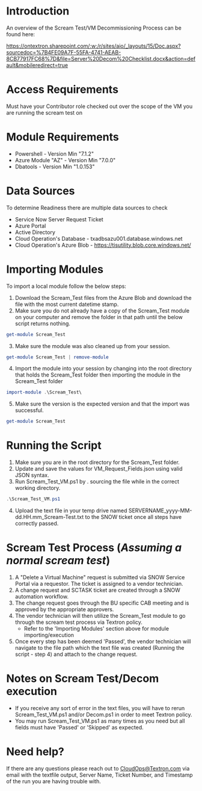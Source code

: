 # Introduction 
An overview of the Scream Test/VM Decommissioning Process can be found here:

https://ontextron.sharepoint.com/:w:/r/sites/aio/_layouts/15/Doc.aspx?sourcedoc=%7B4FE09A7F-55FA-4741-AEAB-8CB77917FC68%7D&file=Server%20Decom%20Checklist.docx&action=default&mobileredirect=true

# Access Requirements
Must have your Contributor role checked out over the scope of the VM you are running the scream test on

# Module Requirements
* Powershell - Version Min "7.1.2"
* Azure Module "AZ" - Version Min "7.0.0"
* Dbatools - Version Min "1.0.153"

# Data Sources
To determine Readiness there are multiple data sources to check 
* Service Now Server Request Ticket
* Azure Portal
* Active Directory
* Cloud Operation's Database - txadbsazu001.database.windows.net
* Cloud Operation's Azure Blob - https://tisutility.blob.core.windows.net/

# Importing Modules
To import a local module follow the below steps: 
1. Download the Scream_Test files from the Azure Blob and download the file with the most current datetime stamp.
2. Make sure you do not already have a copy of the Scream_Test module on your computer and remove the folder in that path until the below script returns nothing.
```powershell
get-module Scream_Test
```
3. Make sure the module was also cleaned up from your session.
```powershell
get-module Scream_Test | remove-module
```
4. Import the module into your session by changing into the root directory that holds the Scream_Test folder then importing the module in the Scream_Test folder
```powershell
import-module .\Scream_Test\
```
5. Make sure the version is the expected version and that the import was successful.
```powershell
get-module Scream_Test
```

# Running the Script
1. Make sure you are in the root directory for the Scream_Test folder.
2. Update and save the values for VM_Request_Fields.json using valid JSON syntax. 
3. Run Scream_Test_VM.ps1 by . sourcing the file while in the correct working directory.
```powershell
.\Scream_Test_VM.ps1
```
4. Upload the text file in your temp drive named SERVERNAME_yyyy-MM-dd.HH.mm_Scream-Test.txt to the SNOW ticket once all steps have correctly passed. 

# Scream Test Process (*Assuming a normal scream test*)
1. A "Delete a Virtual Machine" request is submitted via SNOW Service Portal via a requestor. The ticket is assigned to a vendor technician.
2. A change request and SCTASK ticket are created through a SNOW automation workflow. 
3. The change request goes through the BU specific CAB meeting and is approved by the appropriate approvers. 
4. The vendor technician will then utilize the Scream_Test module to go through the scream test process via Textron policy.
    - Refer to the 'Importing Modules' section above for module importing/execution
5. Once every step has been deemed 'Passed', the vendor technician will navigate to the file path which the text file was created (Running the script - step 4)
and attach to the change request.

# Notes on Scream Test/Decom execution
* If you receive any sort of error in the text files, you will have to rerun Scream_Test_VM.ps1 and/or Decom.ps1 in order to meet Textron policy.
* You may run Scream_Test_VM.ps1 as many times as you need but all fields must have 'Passed' or 'Skipped' as expected.

# Need help?
If there are any questions please reach out to CloudOps@Textron.com via email with the textfile output, Server Name, Ticket Number, and Timestamp of the run you are having trouble with. 

